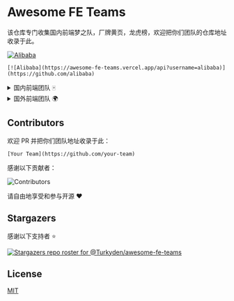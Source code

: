 # Awesome FE Teams

该仓库专门收集国内前端梦之队，厂牌黄页，龙虎榜，欢迎把你们团队的仓库地址收录于此。

[![Alibaba](https://awesome-fe-teams.vercel.app/api?username=alibaba)](https://github.com/alibaba)

```text
[![Alibaba](https://awesome-fe-teams.vercel.app/api?username=alibaba)](https://github.com/alibaba)
```

<details>
<summary>国内前端团队 🀄</summary>

<br /> 

> Tips: 以下仅根据收录日期排名

[Baidu EFE team](https://github.com/ecomfe)

[Bytedance Inc.](https://github.com/bytedance)

[ElemeFE](https://github.com/ElemeFE)

[NSFI](https://github.com/NSFI)

[Proto Team](https://github.com/ProtoTeam)
  
[Alipay](https://github.com/alipay)

[Alibaba](https://github.com/alibaba)

[iQIYI](https://github.com/iqiyi)
  
</details>

<details>
<summary>国外前端团队 🌍</summary>

<br /> 

> Tips: 以下仅根据收录日期排名

[Poimandres](https://github.com/pmndrs)

[Vercel](https://github.com/vercel)

</details>

## Contributors

欢迎 PR 并把你们团队地址收录于此：

```text
[Your Team](https://github.com/your-team)
```

感谢以下贡献者：

![Contributors](https://contrib.rocks/image?repo=Turkyden/awesome-fe-teams)

请自由地享受和参与开源 ❤️

## Stargazers

感谢以下支持者 ⭐

[![Stargazers repo roster for @Turkyden/awesome-fe-teams](https://reporoster.com/stars/Turkyden/awesome-fe-teams)](https://github.com/Turkyden/awesome-fe-teams/stargazers)

## License

[MIT](./LICENSE)
